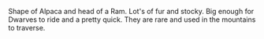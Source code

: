 Shape of Alpaca and head of a Ram. Lot's of fur and stocky. Big enough for Dwarves to ride and a pretty quick. They are rare and used in the mountains to traverse.